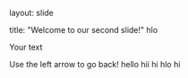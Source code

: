 layout: slide

title: "Welcome to our second slide!"
hlo

Your text

Use the left arrow to go back!
hello
hii
hi
hlo
hi
